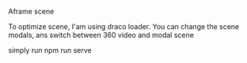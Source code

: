Aframe scene

To optimize scene, I'am using draco loader.
You can change the scene modals, ans switch between 360 video and modal scene

simply run
npm run serve


